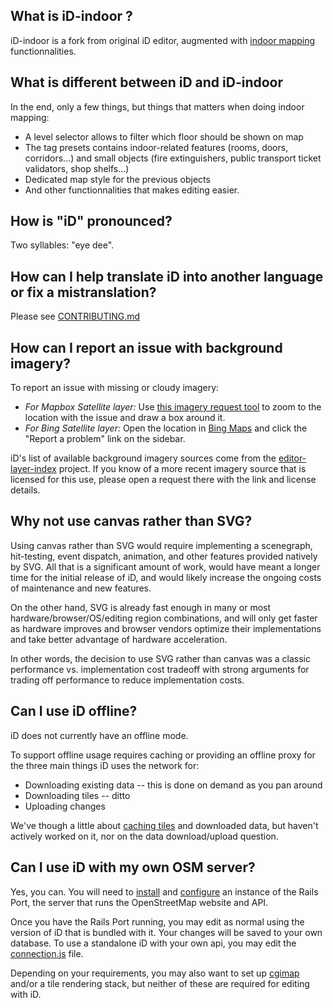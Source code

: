 ## What is iD-indoor ?

iD-indoor is a fork from original iD editor, augmented with [indoor mapping](http://wiki.openstreetmap.org/wiki/Indoor_Mapping) functionnalities.

## What is different between iD and iD-indoor

In the end, only a few things, but things that matters when doing indoor mapping:
* A level selector allows to filter which floor should be shown on map
* The tag presets contains indoor-related features (rooms, doors, corridors...) and small objects (fire extinguishers, public transport ticket validators, shop shelfs...)
* Dedicated map style for the previous objects
* And other functionnalities that makes editing easier.

## How is "iD" pronounced?

Two syllables: "eye dee".

## How can I help translate iD into another language or fix a mistranslation?

Please see [CONTRIBUTING.md](https://github.com/openstreetmap/iD/blob/master/CONTRIBUTING.md#translating)

## How can I report an issue with background imagery?

To report an issue with missing or cloudy imagery:
* _For Mapbox Satellite layer:_ Use [this imagery request tool](https://www.mapbox.com/bites/00240/#3/0.00/0.00) to zoom to the location with the issue and draw a box around it.
* _For Bing Satellite layer:_ Open the location in [Bing Maps](https://www.bing.com/maps) and click the "Report a problem" link on the sidebar.

iD's list of available background imagery sources come from the [editor-layer-index](https://github.com/osmlab/editor-layer-index)
project.  If you know of a more recent imagery source that is licensed for this use,
please open a request there with the link and license details.

## Why not use canvas rather than SVG?

Using canvas rather than SVG would require implementing a scenegraph, hit-testing,
event dispatch, animation, and other features provided natively by SVG. All that is
a significant amount of work, would have meant a longer time for the initial release
of iD, and would likely increase the ongoing costs of maintenance and new features.

On the other hand, SVG is already fast enough in many or most hardware/browser/OS/editing
region combinations, and will only get faster as hardware improves and browser vendors
optimize their implementations and take better advantage of hardware acceleration.

In other words, the decision to use SVG rather than canvas was a classic performance
vs. implementation cost tradeoff with strong arguments for trading off performance to
reduce implementation costs.

## Can I use iD offline?

iD does not currently have an offline mode.

To support offline usage requires caching or providing an offline proxy for the three
main things iD uses the network for:

* Downloading existing data -- this is done on demand as you pan around
* Downloading tiles -- ditto
* Uploading changes

We've though a little about [caching tiles](https://github.com/openstreetmap/iD/issues/127)
and downloaded data, but haven't actively worked on it, nor on the data download/upload
question.

## Can I use iD with my own OSM server?

Yes, you can. You will need to [install](https://github.com/openstreetmap/openstreetmap-website/blob/master/INSTALL.md)
and [configure](https://github.com/openstreetmap/openstreetmap-website/blob/master/CONFIGURE.md)
an instance of the Rails Port, the server that runs the OpenStreetMap website and API.

Once you have the Rails Port running, you may edit as normal using the version of iD that
is bundled with it. Your changes will be saved to your own database. To use a standalone iD with your own api, you may edit the [connection.js](https://github.com/openstreetmap/iD/blob/master/js/id/core/connection.js) file.

Depending on your requirements, you may also want to set up [cgimap](https://github.com/openstreetmap/cgimap)
and/or a tile rendering stack, but neither of these are required for editing with iD.
